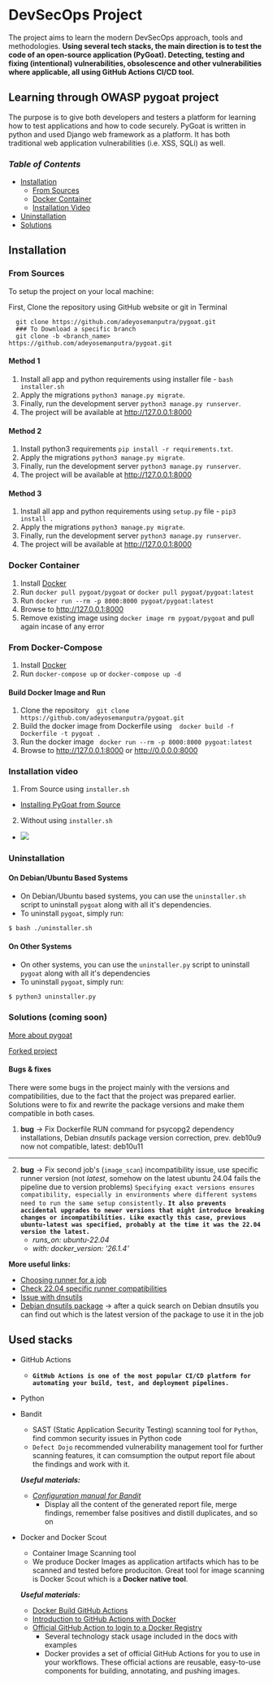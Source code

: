 # DevSecOps Project 

The project aims to learn the modern DevSecOps approach, tools and methodologies. **Using several tech stacks, the main direction is to test the code of an open-source application (PyGoat). Detecting, testing and fixing (intentional) vulnerabilities, obsolescence and other vulnerabilities where applicable, all using GitHub Actions CI/CD tool.**

## Learning through OWASP pygoat project
The purpose is to give both developers and testers a platform for learning how to test applications and how to code securely. PyGoat is written in python and used Django web framework as a platform. It has both traditional web application vulnerabilities (i.e. XSS, SQLi) as well.


### *Table of Contents*

  * [Installation](#installation)
     * [From Sources](#from-sources)
     * [Docker Container](#docker-container)
     * [Installation Video](#installation-video)
  * [Uninstallation](#uninstallation)
  * [Solutions](#solutions-coming-soon)

## Installation

### From Sources

To setup the project on your local machine:
<br>

First, Clone the repository using GitHub website or git in Terminal
```
  git clone https://github.com/adeyosemanputra/pygoat.git
  ### To Download a specific branch
  git clone -b <branch_name> https://github.com/adeyosemanputra/pygoat.git
```

#### Method 1

1. Install all app and python requirements using installer file - `bash installer.sh`
2. Apply the migrations `python3 manage.py migrate`.<br>
3. Finally, run the development server `python3 manage.py runserver`.<br>
4. The project will be available at <http://127.0.0.1:8000> 

#### Method 2

1. Install python3 requirements `pip install -r requirements.txt`.<br> 
2. Apply the migrations `python3 manage.py migrate`.<br>
3. Finally, run the development server `python3 manage.py runserver`.<br>
4. The project will be available at <http://127.0.0.1:8000> 

#### Method 3

1. Install all app and python requirements using `setup.py` file - `pip3 install .`
2. Apply the migrations `python3 manage.py migrate`.<br>
3. Finally, run the development server `python3 manage.py runserver`.<br>
4. The project will be available at <http://127.0.0.1:8000> 


### Docker Container
1. Install [Docker](https://www.docker.com)
2. Run `docker pull pygoat/pygoat` or `docker pull pygoat/pygoat:latest`
3. Run `docker run --rm -p 8000:8000 pygoat/pygoat:latest`
4. Browse to <http://127.0.0.1:8000> 
5. Remove existing image using `docker image rm pygoat/pygoat` and pull again incase of any error


### From Docker-Compose 
1. Install [Docker](https://www.docker.com)
2. Run `docker-compose up` or `docker-compose up -d`

#### Build Docker Image and Run
1. Clone the repository  &ensp; `git clone https://github.com/adeyosemanputra/pygoat.git` 
2. Build the docker image from Dockerfile using &ensp; `docker build -f Dockerfile -t pygoat .`
3. Run the docker image &ensp;`docker run --rm -p 8000:8000 pygoat:latest`
4. Browse to <http://127.0.0.1:8000> or <http://0.0.0.0:8000> 


### Installation video 

1. From Source using `installer.sh`
 - [Installing PyGoat from Source](https://www.youtube.com/watch?v=7bYBJXG3FRQ)
2. Without using `installer.sh`
 - [![](http://img.youtube.com/vi/rfzQiMeiwso/0.jpg)](http://www.youtube.com/watch?v=rfzQiMeiwso "Installation Pygoat")


### Uninstallation

#### On Debian/Ubuntu Based Systems
- On Debian/Ubuntu based systems, you can use the `uninstaller.sh` script to uninstall `pygoat` along with all it's dependencies.
- To uninstall `pygoat`, simply run:
```bash
$ bash ./uninstaller.sh
```

#### On Other Systems
- On other systems, you can use the `uninstaller.py` script to uninstall `pygoat` along with all it's dependencies
- To uninstall `pygoat`, simply run:
```bash
$ python3 uninstaller.py
```


### Solutions (coming soon)

[More about pygoat](https://owasp.org/www-project-pygoat/)

[Forked project](https://github.com/nanuchi/devsecops-crash-course-pygoat)

#### Bugs & fixes
There were some bugs in the project mainly with the versions and compatibilities, due to the fact that the project was prepared earlier. Solutions were to fix and rewrite the package versions and make them compatible in both cases.
  
  1. **bug** &rarr; Fix Dockerfile RUN command for psycopg2  dependency installations, Debian *dnsutils* package version correction, prev. deb10u9 now not compatible, latest: deb10u11
  --- 
  2. **bug** &rarr; Fix second job's (`image_scan`) incompatibility issue, use specific runner version (not *latest*, somehow on the latest ubuntu 24.04 fails the pipeline due to version problems)
  `Specifying exact versions ensures compatibility, especially in environments where different systems need to run the same setup consistently.` **`It also prevents accidental upgrades to newer versions that might introduce breaking changes or incompatibilities. Like exactly this case, previous ubuntu-latest was specified, probably at the time it was the 22.04 version the latest.`**
      - *runs_on: ubuntu-22.04*
      - *with:
          docker_version: '26.1.4'*
  
**More useful links:**
  - [Choosing runner for a job](https://docs.github.com/en/actions/writing-workflows/choosing-where-your-workflow-runs/choosing-the-runner-for-a-job)
  - [Check 22.04 specific runner compatibilities](https://github.com/actions/runner-images/blob/main/images/ubuntu/Ubuntu2204-Readme.md)
  - [Issue with dnsutils](https://github.com/nanuchi/devsecops-crash-course-pygoat/issues/2)
  - [Debian dnsutils package](https://packages.debian.org/buster/dnsutils) &rarr; after a quick search on Debian dnsutils you can find out which is the latest version of the package to use it in the job


## Used stacks
* GitHub Actions
  -   **`GitHub Actions is one of the most popular CI/CD platform for automating your build, test, and deployment pipelines.`**
* Python
* Bandit
  - SAST (Static Application Security Testing) scanning tool for `Python`, find common security issues in Python code
  - `Defect Dojo` recommended vulnerability management tool for further scanning features, it can comsumption the output report file about the findings and work with it.
  
  ***Useful materials:***

  - [*Configuration manual for Bandit*](https://bandit.readthedocs.io/en/latest/man/bandit.html)
    - Display all the content of the generated report file, merge findings, remember false positives and distill duplicates, and so on

* Docker and Docker Scout
  - Container Image Scanning tool
  - We produce Docker Images as application artifacts which has to be scanned and tested before produciton. Great tool for image scanning is Docker Scout which is a **Docker native tool**.
  
  ***Useful materials:***

  - [Docker Build GitHub Actions](https://docs.docker.com/build/ci/github-actions/)
  - [Introduction to GitHub Actions with Docker](https://docs.docker.com/guides/gha/)
  - [Official GitHub Action to login to a Docker Registry](https://github.com/docker/login-action)
    - Several technology stack usage included in the docs with examples
    - Docker provides a set of official GitHub Actions for you to use in your workflows. These official actions are reusable, easy-to-use components for building, annotating, and pushing images.
